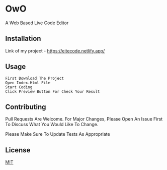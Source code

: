 
# OwO


A Web Based Live Code Editor 


## Installation


Link of my project - https://eitecode.netlify.app/



## Usage


``` 
First Download The Project
Open Index.Html File
Start Coding 
Click Preview Button For Check Your Result  
```


## Contributing


Pull Requests Are Welcome. For Major Changes, Please Open An Issue First To Discuss What You Would Like To Change.
            


Please Make Sure To Update Tests As Appropriate


## License


[MIT](Https://Choosealicense.Com/Licenses/Mit/)
